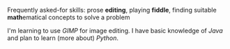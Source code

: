 Frequently asked-for skills: prose **editing**, playing **fiddle**, finding suitable **math**ematical concepts to solve a problem

I'm learning to use *GIMP* for image editing.
I have basic knowledge of *Java* and plan to learn (more about) *Python*.
